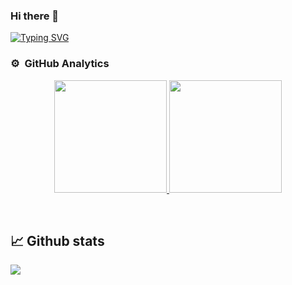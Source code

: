 ### Hi there 👋

<p>
 
[![Typing SVG](https://readme-typing-svg.herokuapp.com?lines=Ahmed+Murtaja+Web+Developer+;Learning+%7C+Angular+%2B+NodeJs%7CSQL;Nodejs+%7C+Express+%7C+MongoDB)](https://git.io/typing-svg)
 
</P>


<!--
**ahmedmurtaja/ahmedmurtaja** is a ✨ _special_ ✨ repository because its `README.md` (this file) appears on your GitHub profile.

Here are some ideas to get you started:

- 🔭 I’m currently working on ...
- 🌱 I’m currently learning ...
- 👯 I’m looking to collaborate on ...
- 🤔 I’m looking for help with ...
- 💬 Ask me about ...
- 📫 How to reach me: ...
- 😄 Pronouns: ...
- ⚡ Fun fact: ...
-->

<!-- ![Anurag's GitHub stats](https://github-readme-stats.vercel.app/api?username=ahmedmurtaja&count_private=true&theme=dark)  
[![Top Langs](https://github-readme-stats.vercel.app/api/top-langs/?username=ahmedmurtaja&theme=dark)](https://github.com/anuraghazra/github-readme-stats) -->
<h3> ⚙️ &nbsp;GitHub Analytics</h3>
<p align="center">
<a href="https://github.com/ahmedmurtaja">
  <img height="180em" src="https://github-readme-stats.vercel.app/api?username=ahmedmurtaja&show_icons=true&theme=algolia&count_private=true"/>
  <img height="180em" src="https://github-readme-stats.vercel.app/api/top-langs/?username=ahmedmurtaja&langs_count=8&theme=algolia"/>
</a>
</p>
<br/>

## 📈 Github stats

<!-- <details>  -->
<!--   <summary>💻 GitHub Profile Stats</summary> -->

<a href="https://github.com/ahmedmurtaja"><img src="https://activity-graph.herokuapp.com/graph?username=ahmedmurtaja&amp;theme=rogue&amp;bg_color=1F222E&amp;color=F85D7F" /> </a>
<br/>
